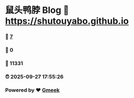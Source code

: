 # 鼠头鸭脖 Blog :link: https://shutouyabo.github.io 
### :page_facing_up: [7](https://shutouyabo.github.io/tag.html) 
### :speech_balloon: 0 
### :hibiscus: 11331 
### :alarm_clock: 2025-09-27 17:55:26 
### Powered by :heart: [Gmeek](https://github.com/Meekdai/Gmeek)
